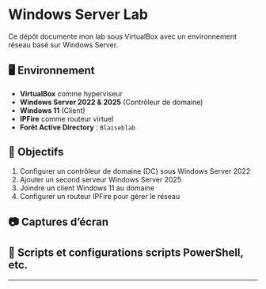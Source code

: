 # Windows Server Lab

Ce dépôt documente mon lab sous VirtualBox avec un environnement réseau basé sur Windows Server.

## 🖥️ Environnement

- **VirtualBox** comme hyperviseur
- **Windows Server 2022 & 2025** (Contrôleur de domaine)
- **Windows 11** (Client)
- **IPFire** comme routeur virtuel
- **Forêt Active Directory** : `Blaiseblab`

## 📌 Objectifs

1. Configurer un contrôleur de domaine (DC) sous Windows Server 2022
2. Ajouter un second serveur Windows Server 2025
3. Joindre un client Windows 11 au domaine
4. Configurer un routeur IPFire pour gérer le réseau

## 📷 Captures d’écran



## 🔧 Scripts et configurations scripts PowerShell, etc.



---
